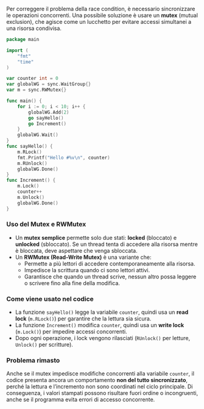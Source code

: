 Per correggere il problema della race condition, è necessario sincronizzare le operazioni concorrenti. Una possibile soluzione è usare un **mutex** (mutual exclusion), che agisce come un lucchetto per evitare accessi simultanei a una risorsa condivisa.

```go
package main

import (
	"fmt"
	"time"
)

var counter int = 0
var globalWG = sync.WaitGroup{}
var m = sync.RWMutex{}

func main() {
	for i := 0; i < 10; i++ {
		globalWG.Add(2)
		go sayHello()
		go Increment()
	}
	globalWG.Wait()
}
func sayHello() {
	m.RLock()
	fmt.Printf("Hello #%v\n", counter)
	m.RUnlock()
	globalWG.Done()
}
func Increment() {
	m.Lock()
	counter++
	m.Unlock()
	globalWG.Done()
}
```

### **Uso del Mutex e RWMutex**
- Un **mutex semplice** permette solo due stati: **locked** (bloccato) e **unlocked** (sbloccato). Se un thread tenta di accedere alla risorsa mentre è bloccata, deve aspettare che venga sbloccata.  
- Un **RWMutex (Read-Write Mutex)** è una variante che:
  - Permette a più lettori di accedere contemporaneamente alla risorsa.
  - Impedisce la scrittura quando ci sono lettori attivi.
  - Garantisce che quando un thread scrive, nessun altro possa leggere o scrivere fino alla fine della modifica.  

### **Come viene usato nel codice**
- La funzione `sayHello()` legge la variabile `counter`, quindi usa un **read lock** (`m.RLock()`) per garantire che la lettura sia sicura.
- La funzione `Increment()` modifica `counter`, quindi usa un **write lock** (`m.Lock()`) per impedire accessi concorrenti.  
- Dopo ogni operazione, i lock vengono rilasciati (`RUnlock()` per letture, `Unlock()` per scritture).  

### **Problema rimasto**
Anche se il mutex impedisce modifiche concorrenti alla variabile `counter`, il codice presenta ancora un comportamento **non del tutto sincronizzato**, perché la lettura e l’incremento non sono coordinati nel ciclo principale. Di conseguenza, i valori stampati possono risultare fuori ordine o incongruenti, anche se il programma evita errori di accesso concorrente.